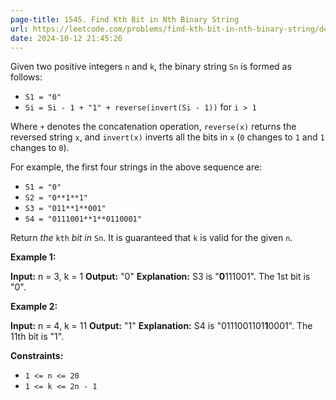 ```yaml
---
page-title: 1545. Find Kth Bit in Nth Binary String
url: https://leetcode.com/problems/find-kth-bit-in-nth-binary-string/description/
date: 2024-10-12 21:45:26
---
```

Given two positive integers `n` and `k`, the binary string `Sn` is formed as follows:

-   `S1 = "0"`
-   `Si = Si - 1 + "1" + reverse(invert(Si - 1))` for `i > 1`

Where `+` denotes the concatenation operation, `reverse(x)` returns the reversed string `x`, and `invert(x)` inverts all the bits in `x` (`0` changes to `1` and `1` changes to `0`).

For example, the first four strings in the above sequence are:

-   `S1 = "0"`
-   `S2 = "0**1**1"`
-   `S3 = "011**1**001"`
-   `S4 = "0111001**1**0110001"`

Return *the* `kth` *bit* *in* `Sn`. It is guaranteed that `k` is valid for the given `n`.

**Example 1:**

**Input:** n = 3, k = 1
**Output:** "0"
**Explanation:** S3 is "**0**111001".
The 1st bit is "0".

**Example 2:**

**Input:** n = 4, k = 11
**Output:** "1"
**Explanation:** S4 is "0111001101**1**0001".
The 11th bit is "1".

**Constraints:**

-   `1 <= n <= 20`
-   `1 <= k <= 2n - 1`